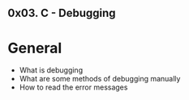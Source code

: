 ## 0x03. C - Debugging


# General

* What is debugging
* What are some methods of debugging manually
* How to read the error messages
